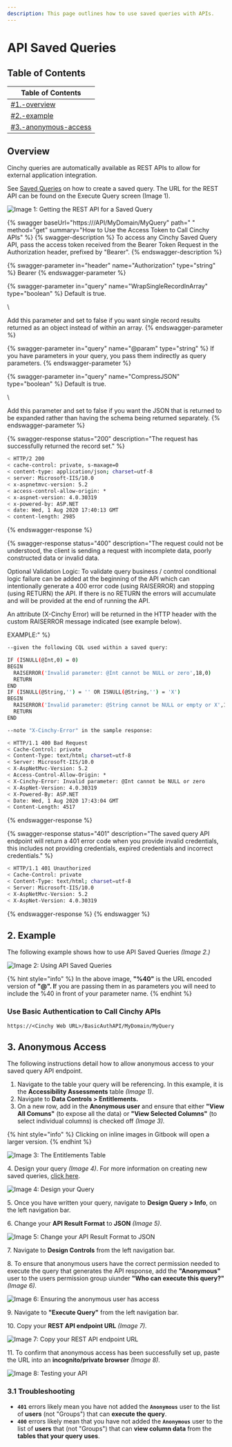 ```yaml
---
description: This page outlines how to use saved queries with APIs.
---
```


# API Saved Queries

## Table of Contents

| Table of Contents                                                          |
| -------------------------------------------------------------------------- |
| [#1.-overview](api-saved-queries.md#1.-overview "mention")                 |
| [#2.-example](api-saved-queries.md#2.-example "mention")                   |
| [#3.-anonymous-access](api-saved-queries.md#3.-anonymous-access "mention") |

## Overview

Cinchy queries are automatically available as REST APIs to allow for external application integration.

See [Saved Queries](../../guides-for-using-cinchy/builder-guides/saved-queries.md) on how to create a saved query. The URL for the REST API can be found on the Execute Query screen (Image 1).

![Image 1: Getting the REST API for a Saved Query](<../../.gitbook/assets/API Saved Queries - Image 1.png>)



{% swagger baseUrl="https://<Cinchy Web URL>/API/MyDomain/MyQuery" path=" " method="get" summary="How to Use the Access Token to Call Cinchy APIs" %}
{% swagger-description %}
To access any Cinchy Saved Query API, pass the access token received from the Bearer Token Request in the Authorization header, prefixed by "Bearer".
{% endswagger-description %}

{% swagger-parameter in="header" name="Authorization" type="string" %}
Bearer <token goes here>
{% endswagger-parameter %}

{% swagger-parameter in="query" name="WrapSingleRecordInArray" type="boolean" %}
Default is true.

\


Add this parameter and set to false if you want single record results returned as an object instead of within an array.
{% endswagger-parameter %}

{% swagger-parameter in="query" name="@param" type="string" %}
If you have parameters in your query, you pass them indirectly as query parameters.
{% endswagger-parameter %}

{% swagger-parameter in="query" name="CompressJSON" type="boolean" %}
Default is true.

\


Add this parameter and set to false if you want the JSON that is returned to be expanded rather than having the schema being returned separately.
{% endswagger-parameter %}

{% swagger-response status="200" description="The request has successfully returned the record set." %}
```bash
< HTTP/2 200 
< cache-control: private, s-maxage=0
< content-type: application/json; charset=utf-8
< server: Microsoft-IIS/10.0
< x-aspnetmvc-version: 5.2
< access-control-allow-origin: *
< x-aspnet-version: 4.0.30319
< x-powered-by: ASP.NET
< date: Wed, 1 Aug 2020 17:40:13 GMT
< content-length: 2985
```
{% endswagger-response %}

{% swagger-response status="400" description="The request could not be understood, the client is sending a request with incomplete data, poorly constructed data or invalid data.

Optional Validation Logic:
To validate query business / control conditional logic failure can be added at the beginning of the API which can intentionally generate a 400 error code (using RAISERROR) and stopping (using RETURN) the API.  If there is no RETURN the errors will accumulate and will be provided at the end of running the API.

An attribute (X-Cinchy Error) will be returned in the HTTP header with the custom RAISERROR message indicated (see example below).

EXAMPLE:" %}
```bash
--given the following CQL used within a saved query:

IF (ISNULL(@Int,0) = 0)
BEGIN
  RAISERROR('Invalid parameter: @Int cannot be NULL or zero',18,0)
  RETURN
END
IF (ISNULL(@String,'') = '' OR ISNULL(@String,'') = 'X')
BEGIN
  RAISERROR('Invalid parameter: @String cannot be NULL or empty or X',18,0)
  RETURN
END

--note "X-Cinchy-Error" in the sample response:

< HTTP/1.1 400 Bad Request
< Cache-Control: private
< Content-Type: text/html; charset=utf-8
< Server: Microsoft-IIS/10.0
< X-AspNetMvc-Version: 5.2
< Access-Control-Allow-Origin: *
< X-Cinchy-Error: Invalid parameter: @Int cannot be NULL or zero
< X-AspNet-Version: 4.0.30319
< X-Powered-By: ASP.NET
< Date: Wed, 1 Aug 2020 17:43:04 GMT
< Content-Length: 4517
```
{% endswagger-response %}

{% swagger-response status="401" description="The saved query API endpoint will return a 401 error code when you provide invalid credentials, this includes not providing credentials, expired credentials and incorrect credentials." %}
```bash
< HTTP/1.1 401 Unauthorized
< Cache-Control: private
< Content-Type: text/html; charset=utf-8
< Server: Microsoft-IIS/10.0
< X-AspNetMvc-Version: 5.2
< X-AspNet-Version: 4.0.30319
```
{% endswagger-response %}
{% endswagger %}

## 2. Example

The following example shows how to use API Saved Queries _(Image 2.)_

![Image 2: Using API Saved Queries](<../../.gitbook/assets/image (508).png>)

{% hint style="info" %}
In the above image, **"%40"** is the URL encoded version of **"@". I**f you are passing them in as parameters you will need to include the %40 in front of your parameter name.
{% endhint %}

### Use Basic Authentication to Call Cinchy APIs <a href="#use-access-token-to-call-cinchy-apis" id="use-access-token-to-call-cinchy-apis"></a>

`https://<Cinchy Web URL>/BasicAuthAPI/MyDomain/MyQuery`

## 3. Anonymous Access

The following instructions detail how to allow anonymous access to your saved query API endpoint.

1. Navigate to the table your query will be referencing. In this example, it is the **Accessibility Assessments** table _(Image 1)_.
2. Navigate to **Data Controls > Entitlements.**
3. On a new row, add in the **Anonymous user** and ensure that either **"View All Comuns"** (to expose all the data) or **"View Selected Columns"** (to select individual columns) is checked off _(Image 3)._

{% hint style="info" %}
Clicking on inline images in Gitbook will open a larger version.
{% endhint %}

![Image 3: The Entitlements Table](<../../.gitbook/assets/image (707).png>)

4\. Design your query _(Image 4)_. For more information on creating new saved queries, [click here](../../guides-for-using-cinchy/builder-guides/saved-queries.md#2.-creating-a-saved-query).

![Image 4: Design your Query](<../../.gitbook/assets/image (499).png>)

5\. Once you have written your query, navigate to **Design Query > Info**, on the left navigation bar.

6\. Change your **API Result Format** to **JSON** _(Image 5)_.

![Image 5: Change your API Result Format to JSON](<../../.gitbook/assets/image (61).png>)

7\. Navigate to **Design Controls** from the left navigation bar.

8\. To ensure that anonymous users have the correct permission needed to execute the query that generates the API response, add the **"Anonymous"** user to the users permission group uiunder **"Who can execute this query?"** _(Image 6)._

![Image 6: Ensuring the anonymous user has access](<../../.gitbook/assets/image (494).png>)

9\. Navigate to **"Execute Query"** from the left navigation bar.

10\. Copy your **REST API endpoint URL** _(Image 7)._

![Image 7: Copy your REST API endpoint URL](<../../.gitbook/assets/image (139).png>)

11\. To confirm that anonymous access has been successfully set up, paste the URL into an **incognito/private browser** _(Image 8)._

![Image 8: Testing your API](<../../.gitbook/assets/image (391).png>)

### 3.1 Troubleshooting

* **`401`** errors likely mean you have not added the **`Anonymous`** user to the list of **users** (not "Groups") that can **execute the query**.
* **`400`** errors likely mean that you have not added the **`Anonymous`** user to the list of **users** that (not "Groups") that can **view column data** from the **tables that your query uses**.

